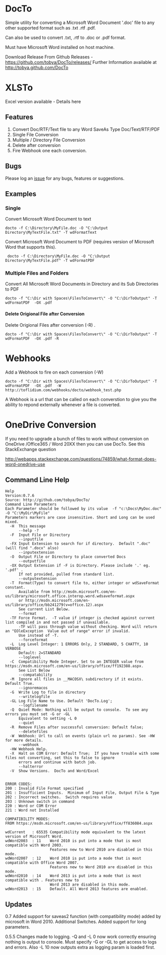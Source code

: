# DocTo

Simple utility for converting a Microsoft Word Document '.doc' file to any other supported format 
such as .txt .rtf .pdf.  

Can also be used to convert .txt, .rtf to .doc or .pdf format.

Must have Microsoft Word installed on host machine.

Download Release From Github Releases - https://github.com/tobya/DocTo/releases/
Further Information available at http://tobya.github.com/DocTo

XLSTo
=====
Excel version available - Details here

## Features

  1. Convert Doc/RTF/Text file to any Word SaveAs Type Doc/Text/RTF/PDF
  1. Single File Conversion
  1. Multiple / Directory File Conversion
  1. Delete after conversion
  1. Fire Webhook one each conversion.
  
## Bugs

Please log an [issue](https://github.com/tobya/DocTo/issues) for any bugs, features or suggestions.


## Examples

### Single

Convert Microsoft Word Document to text

    docto -f C:\Directory\MyFile.doc -O "C:\Output Directory\MyTextFile.txt" -T wdFormatText

Convert Microsoft Word Document to PDF (requires version of Microsoft Word that supports this).

     docto -f C:\Directory\MyFile.doc -O "C:\Output Directory\MyTextFile.pdf" -T wdFormatPDF

### Multiple Files and Folders

Convert All Microsoft Word Documents in Directory and its Sub Directories to PDF

    docto -f "C:\Dir with Spaces\FilesToConvert\" -O "C:\DirToOutput" -T wdFormatPDF  -OX .pdf

#### Delete Origional File after Conversion ####

Delete Origional Files after conversion (-R) . 

    docto -f "C:\Dir with Spaces\FilesToConvert\" -O "C:\DirToOutput" -T wdFormatPDF  -OX .pdf -R

Webhooks
========

Add a Webhook to fire on each conversion (-W)

    docto -f "C:\Dir with Spaces\FilesToConvert\" -O "C:\DirToOutput" -T wdFormatPDF  -OX .pdf  -W http://toflidium.com/webhooks/docto/webhook_test.php
    
A Webhook is a url that can be called on each converstion to give you the ability to repond externally whenever a file is converted.

OneDrive Conversion
=======================
If you need to upgrade a bunch of files to work without conversion on OneDrive /Office365 / Word 20XX then you can use DocTo.
See this StackExchange question 

http://webapps.stackexchange.com/questions/74859/what-format-does-word-onedrive-use

## Command Line Help

    Help
    Version:0.7.6
    Source: http://github.com/tobya/DocTo/
    Command Line Parameters
    Each Parameter should be followed by its value  -f "c:\Docs\MyDoc.doc" -O "C:\MyDir\MyFile"
    Parameters markers are case insensitive. Short and Long can be used mixed.
      -H  This message
          --help -?
      -F  Input File or Directory
          --inputfile
      -FX Input Extension to search for if directory.  Default ".doc" (will find ".docx" also)
          --inputextension
      -O  Output File or Directory to place converted Docs
          --outputfile
      -OX Output Extension if -F is Directory. Please include '.' eg. '.pdf' .
          If not provided, pulled from standard list.
          --outputextension
      -T  Format(Type) to convert file to, either integer or wdSaveFormat constant.
          Available from http://msdn.microsoft.com/en-us/library/microsoft.office.interop.word.wdsaveformat.aspx
          or http://msdn.microsoft.com/en-us/library/office/bb241279(v=office.12).aspx
          See current List Below.
          --format
      -TF Force Format.  -T value if integer is checked against current list compiled in and not passed if unavailable.
          -TF will pass through value without checking. Word will return an "EOleException  Value out of range" error if invalid.
          Use instead of -T.
          --forceformat
      -L  Log Level Integer: 1 ERRORS Only, 2 STANDARD, 5 CHATTY, 10 VERBOSE
          Default: 2=STANDARD
          --loglevel
      -C  Compatibility Mode Integer. Set to an INTEGER value from https://msdn.microsoft.com/en-us/library/office/ff192388.aspx.
          See List Below
          --compatability
      -M  Ignore all files in __MACOSX\ subdirectory if it exists.  Default True.
          --ignoremacos
      -G  Write Log to file in directory
          --writelogfile
      -GL Log File Name to Use. Default 'DocTo.Log';
          --logfilename
      -Q  Quiet Mode: Nothing will be output to console.  To see any errors you must set -G or -GL
          Equivalent to setting -L 0
          --quiet
      -R  Remove Files after successful conversion: Default false;
          --deletefiles
      -W  Webhook: Url to call on events (plain url no params). See -HW for more details.
          --webhook
      -HW Webhook Help.
      -X  Halt on COM Error: Default True;  If you have trouble with some files not converting, set this to false to ignore
          errors and continue with batch job.
          --halterror
      -V  Show Versions.  DocTo and Word/Excel


    ERROR CODES:
    200 : Invalid File Format specified
    201 : Insufficient Inputs.  Minimum of Input File, Output File & Type
    202 : Incorrect switches.  Switch requires value
    203 : Unknown switch in command
    220 : Word or COM Error
    221 : Word not Installed

    COMPATIBILITY MODES:
    FROM https://msdn.microsoft.com/en-us/library/office/ff836084.aspx

    wdCurrent   : 65535 Compatibility mode equivalent to the latest version of Microsoft Word.
    wdWord2003  : 11    Word 2010 is put into a mode that is most compatible with Word 2003.
                        Features new to Word 2010 are disabled in this mode.
    wdWord2007  : 12    Word 2010 is put into a mode that is most compatible with Office Word 2007.
                        Features new to Word 2010 are disabled in this mode.
    wdWord2010  : 14    Word 2013 is put into a mode that is most compatible with . Features new to
                        Word 2013 are disabled in this mode.
    wdWord2013  : 15    Default. All Word 2013 features are enabled.



## Updates     

0.7     Added support for saveas2 function (with compatibility mode) added by microsoft in Word 2010.  Additional Switches. Added support for long parameters.

0.5.5   Changes made to logging.  -Q and -L 0 now work correctly ensuring nothing is output to console.  Must specify -G or -GL to get access to logs and errors.
                                Also -L 10 now outputs extra as logging param is loaded first.

